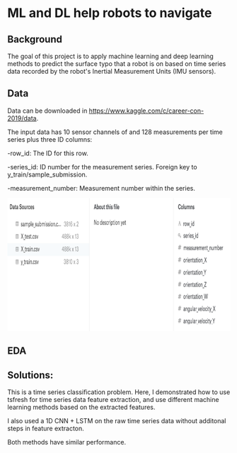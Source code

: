 # ML and DL help robots to navigate

## Background
The goal of this project is to apply machine learning and deep learning methods to predict the surface typo that a robot is on based on time series data recorded by the robot's Inertial Measurement Units (IMU sensors).

## Data
Data can be downloaded in https://www.kaggle.com/c/career-con-2019/data.

The input data has 10 sensor channels of and 128 measurements per time series plus three ID columns:

-row_id: The ID for this row.

-series_id: ID number for the measurement series. Foreign key to y_train/sample_submission.

-measurement_number: Measurement number within the series.

<img src = images/raw_data.png height = 300>

## EDA

## Solutions:





This is a time series classification problem.
Here, I demonstrated how to use tsfresh for time series data feature extraction, and use different machine learning methods based on the extracted features. 

I also used a 1D CNN + LSTM on the raw time series data without additonal steps in feature extracton. 

Both methods have similar performance. 
